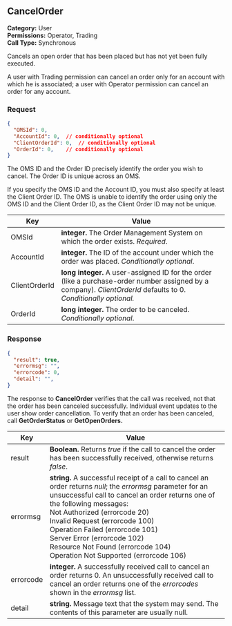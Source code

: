 ## CancelOrder

**Category:** User<br />
**Permissions:** Operator, Trading<br />
**Call Type:** Synchronous

Cancels an open order that has been placed but has not yet been fully executed. 

A user with Trading permission can cancel an order only for an account with which he is associated; a user with Operator permission can cancel an order for any account.


### Request

```json
{
  "OMSId": 0,
  "AccountId": 0,  // conditionally optional
  "ClientOrderId": 0,  // conditionally optional
  "OrderId": 0,    // conditionally optional
}
```

The OMS ID and the Order ID precisely identify the order you wish to cancel. The Order ID is unique across an OMS.

If you specify the OMS ID and the Account ID, you must also specify at least the Client Order ID. The OMS is unable to identify the order using only the OMS ID and the Client Order ID, as the Client Order ID may not be unique.

| Key           | Value                                                        |
| ------------- | ------------------------------------------------------------ |
| OMSId         | **integer.** The Order Management System on which the order exists. *Required*. |
| AccountId     | **integer.** The ID of the account under which the order was placed. *Conditionally optional*. |
| ClientOrderId | **long integer.** A user-assigned ID for the order (like a purchase-order number assigned by a company). *ClientOrderId* defaults to 0. *Conditionally optional.* |
| OrderId       | **long integer.** The order to be canceled. *Conditionally optional*. |

### Response

```json
{
  "result": true,
  "errormsg": "",
  "errorcode": 0,
  "detail": "",
}
```

The response to **CancelOrder** verifies that the call was received, not that the order has been canceled successfully. Individual event updates to the user show order cancellation. To verify that an order has been canceled, call **GetOrderStatus** or **GetOpenOrders.** 

| Key       | Value                                                        |
| --------- | ------------------------------------------------------------ |
| result    | **Boolean.** Returns *true* if the call to cancel the order has been successfully received, otherwise returns *false*. |
| errormsg  | **string.** A successful receipt of a call to cancel an order returns *null*; the *errormsg* parameter for an unsuccessful call to cancel an order returns one of the following messages:<br />Not Authorized (errorcode 20)<br />Invalid Request (errorcode 100)<br />Operation Failed (errorcode 101)<br />Server Error (errorcode 102)<br />Resource Not Found (errorcode 104)<br />Operation Not Supported (errorcode 106)  |
| errorcode | **integer.** A successfully received call to cancel an order returns 0. An unsuccessfully received call to cancel an order returns one of the *errorcodes* shown in the *errormsg* list. |
| detail    | **string.** Message text that the system may send. The contents of this parameter are usually null. |

